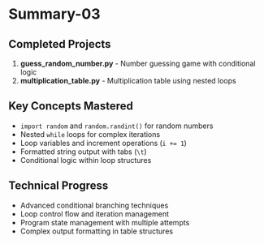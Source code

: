 # Summary-03

## Completed Projects
1. **guess_random_number.py** - Number guessing game with conditional logic
2. **multiplication_table.py** - Multiplication table using nested loops

## Key Concepts Mastered
- `import random` and `random.randint()` for random numbers
- Nested `while` loops for complex iterations
- Loop variables and increment operations (`i += 1`)
- Formatted string output with tabs (`\t`)
- Conditional logic within loop structures

## Technical Progress
- Advanced conditional branching techniques
- Loop control flow and iteration management
- Program state management with multiple attempts
- Complex output formatting in table structures